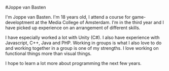 #Joppe van Basten

I'm Joppe van Basten. I'm 18 years old, I attend a course for game-developtment at the Media College of Amsterdam. I'm in the third year and I have picked up experience on an arrangement of different skills. 

I have especially worked a lot with Unity (C#). I also have experience with Javascript, C++, Java and PHP. Working in groups is what I also love to do and working together in a group is one of my strengths. I love working on functional things more than visual things.

I hope to learn a lot more about programming the next few years.

 